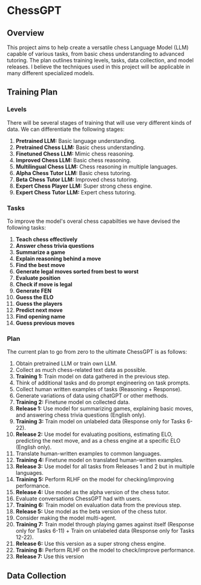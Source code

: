 # ChessGPT

## Overview
This project aims to help create a versatile chess Language Model (LLM) capable of various tasks, from basic chess understanding to advanced tutoring. The plan outlines training levels, tasks, data collection, and model releases. I believe the techniques used in this project will be applicable in many different specialized models.

## Training Plan

### Levels
There will be several stages of training that will use very different kinds of data. We can differentiate the following stages:
1. **Pretrained LLM:** Basic language understanding.
2. **Pretrained Chess LLM:** Basic chess understanding.
3. **Finetuned Chess LLM:** Mimic chess reasoning.
4. **Improved Chess LLM:** Basic chess reasoning.
5. **Multilingual Chess LLM:** Chess reasoning in multiple languages.
6. **Alpha Chess Tutor LLM:** Basic chess tutoring.
7. **Beta Chess Tutor LLM:** Improved chess tutoring.
8. **Expert Chess Player LLM:** Super strong chess engine.
9. **Expert Chess Tutor LLM:** Expert chess tutoring.

### Tasks
To improve the model's overal chess capabilties we have devised the following tasks:
1. **Teach chess effectively** 
2. **Answer chess trivia questions**
3. **Summarize a game** 
4. **Explain reasoning behind a move**
5. **Find the best move**
6. **Generate legal moves sorted from best to worst**
7. **Evaluate position**
8. **Check if move is legal**
9. **Generate FEN**
10. **Guess the ELO**
11. **Guess the players**
12. **Predict next move** 
13. **Find opening name**
14. **Guess previous moves**

### Plan
The current plan to go from zero to the ultimate ChessGPT is as follows:
1. Obtain pretrained LLM or train own LLM.
2. Collect as much chess-related text data as possible.
3. **Training 1:** Train model on data gathered in the previous step.
4. Think of additional tasks and do prompt engineering on task prompts.
5. Collect human written examples of tasks (Reasoning + Response).
6. Generate variations of data using chatGPT or other methods.
7. **Training 2:** Finetune model on collected data.
8. **Release 1:** Use model for summarizing games, explaining basic moves, and answering chess trivia questions (English only).
9. **Training 3:** Train model on unlabeled data (Response only for Tasks 6-22).
10. **Release 2:** Use model for evaluating positions, estimating ELO, predicting the next move, and as a chess engine at a specific ELO (English only).
11. Translate human-written examples to common languages.
12. **Training 4:** Finetune model on translated human-written examples.
13. **Release 3:** Use model for all tasks from Releases 1 and 2 but in multiple languages.
14. **Training 5:** Perform RLHF on the model for checking/improving performance.
15. **Release 4:** Use model as the alpha version of the chess tutor.
16. Evaluate conversations ChessGPT had with users.
17. **Training 6:** Train model on evaluation data from the previous step.
18. **Release 5:** Use model as the beta version of the chess tutor.
19. Consider making the model multi-agent.
20. **Training 7:** Train model through playing games against itself (Response only for Tasks 6-11) + Train on unlabeled data (Response only for Tasks 12-22).
21. **Release 6:** Use this version as a super strong chess engine.
22. **Training 8:** Perform RLHF on the model to check/improve performance.
23. **Release 7:** Use this version

## Data Collection
